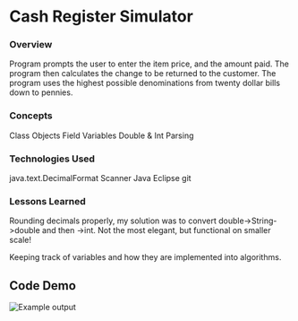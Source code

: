 # Cash Register Simulator

### Overview

Program prompts the user to enter the item price, and the amount paid. The program then calculates the change to be returned to the customer. The program uses the highest possible denominations from twenty dollar bills down to pennies.

### Concepts
Class Objects
Field Variables
Double & Int Parsing

### Technologies Used

java.text.DecimalFormat
Scanner
Java
Eclipse
git


### Lessons Learned

Rounding decimals properly, my solution was to convert double->String->double and then ->int. Not the most elegant, but functional on smaller scale!

Keeping track of variables and how they are implemented into algorithms.


## Code Demo

![Example output](<https://user-images.githubusercontent.com/55298338/68981410-7ff37b80-07c0-11ea-9cac-c2b941b81a39.png>)
